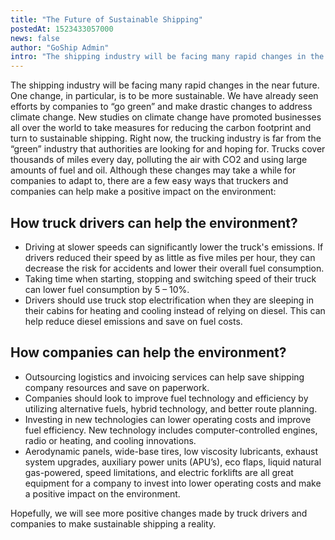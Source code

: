 ```yaml
---
title: "The Future of Sustainable Shipping"
postedAt: 1523433057000
news: false
author: "GoShip Admin"
intro: "The shipping industry will be facing many rapid changes in the near future. One change, in particular, is to be more sustainable. We have already seen efforts by companies to “go green” and make drastic changes to address climate change. New studies on climate change have promoted businesses all over the world to take measures for reducing the carbon footprint and turn to sustainable shipping. Right now, the trucking industry is far from the “green” industry that authorities are looking for and hoping for. "
---
```

The shipping industry will be facing many rapid changes in the near future. One change, in particular, is to be more sustainable. We have already seen efforts by companies to “go green” and make drastic changes to address climate change. New studies on climate change have promoted businesses all over the world to take measures for reducing the carbon footprint and turn to sustainable shipping. Right now, the trucking industry is far from the “green” industry that authorities are looking for and hoping for. Trucks cover thousands of miles every day, polluting the air with CO2 and using large amounts of fuel and oil. Although these changes may take a while for companies to adapt to, there are a few easy ways that truckers and companies can help make a positive impact on the environment:

How truck drivers can help the environment?
-------------------------------------------

*   Driving at slower speeds can significantly lower the truck's emissions. If drivers reduced their speed by as little as five miles per hour, they can decrease the risk for accidents and lower their overall fuel consumption.
*   Taking time when starting, stopping and switching speed of their truck can lower fuel consumption by 5 – 10%.
*   Drivers should use truck stop electrification when they are sleeping in their cabins for heating and cooling instead of relying on diesel. This can help reduce diesel emissions and save on fuel costs.

How companies can help the environment?
---------------------------------------

*   Outsourcing logistics and invoicing services can help save shipping company resources and save on paperwork.
*   Companies should look to improve fuel technology and efficiency by utilizing alternative fuels, hybrid technology, and better route planning.
*   Investing in new technologies can lower operating costs and improve fuel efficiency. New technology includes computer-controlled engines, radio or heating, and cooling innovations.
*   Aerodynamic panels, wide-base tires, low viscosity lubricants, exhaust system upgrades, auxiliary power units (APU’s), eco flaps, liquid natural gas-powered, speed limitations, and electric forklifts are all great equipment for a company to invest into lower operating costs and make a positive impact on the environment.

Hopefully, we will see more positive changes made by truck drivers and companies to make sustainable shipping a reality.
